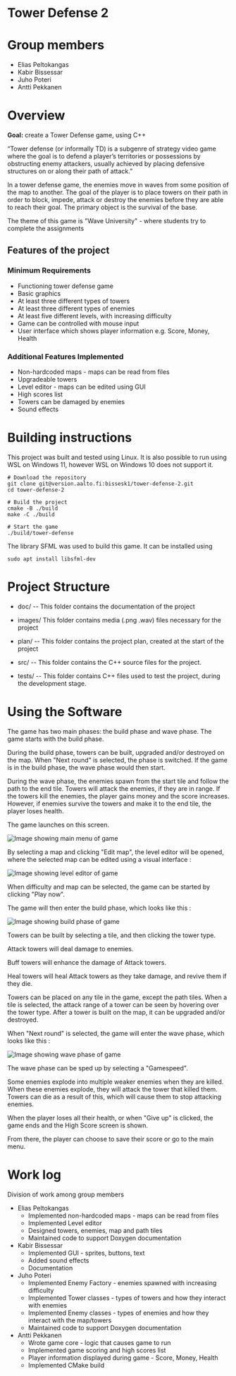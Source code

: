 # Tower Defense 2

# Group members
- Elias Peltokangas
- Kabir Bissessar
- Juho Poteri
- Antti Pekkanen

# Overview

**Goal:** create a Tower Defense game, using C++

“Tower defense (or informally TD) is a subgenre of strategy video game where the goal is to defend a player’s territories or possessions by obstructing enemy attackers, usually achieved by placing defensive structures on or along their path of attack.”  

In a tower defense game, the enemies move in waves from some position of the map to another. The goal of the player is to place towers on their path in order to block, impede, attack or destroy the enemies before they are able to reach their goal. The primary object is the survival of the base.

The theme of this game is "Wave University" - where students try to complete the assignments

## Features of the project

### Minimum Requirements

- Functioning tower defense game
- Basic graphics
- At least three different types of towers
- At least three different types of enemies
- At least five different levels, with increasing difficulty
- Game can be controlled with mouse input
- User interface which shows player information e.g. Score, Money, Health

### Additional Features Implemented

- Non-hardcoded maps - maps can be read from files
- Upgradeable towers
- Level editor - maps can be edited using GUI
- High scores list
- Towers can be damaged by enemies
- Sound effects


# Building instructions

This project was built and tested using Linux. It is also possible to run using WSL on Windows 11, however WSL on Windows 10 does not support it.

```shell
# Download the repository
git clone git@version.aalto.fi:bissesk1/tower-defense-2.git
cd tower-defense-2

# Build the project
cmake -B ./build
make -C ./build

# Start the game
./build/tower-defense
```

The library SFML was used to build this game. It can be installed using 

```shell
sudo apt install libsfml-dev
```

# Project Structure

- doc/ -- This folder contains the documentation of the project

- images/ This folder contains media (.png .wav) files necessary for the project 

- plan/ -- This folder contains the project plan, created at the start of the project

- src/ -- This folder contains the C++ source files for the project.

- tests/ -- This folder contains C++ files used to test the project, during the development stage.


# Using the Software
The game has two main phases: the build phase and wave phase. The game starts with the build phase.

During the build phase, towers can be built, upgraded and/or destroyed on the map. 
When "Next round" is selected, the phase is switched. If the game is in the build phase, the wave phase would then start.

During the wave phase, the enemies spawn from the start tile and follow the path to the end tile. Towers will attack the enemies, if they are in range. 
If the towers kill the enemies, the player gains money and the score increases. However, if enemies survive the towers and make it to the end tile, the player loses health.

The game launches on this screen. 

![Image showing main menu of game](images/main_menu.png)

By selecting a map and clicking "Edit map", the level editor will be opened, where the selected map can be edited using a visual interface :

![Image showing level editor of game](images/level_editor.png)

When difficulty and map can be selected, the game can be started by clicking "Play now".

The game will then enter the build phase, which looks like this :

![Image showing build phase of game](images/build_phase.png)

Towers can be built by selecting a tile, and then clicking the tower type. 

Attack towers will deal damage to enemies.

Buff towers will enhance the damage of Attack towers.

Heal towers will heal Attack towers as they take damage, and revive them if they die.

Towers can be placed on any tile in the game, except the path tiles.
When a tile is selected, the attack range of a tower can be seen by hovering over the tower type.
After a tower is built on the map, it can be upgraded and/or destroyed.

When "Next round" is selected, the game will enter the wave phase, which looks like this :

![Image showing wave phase of game](images/game_phase.png)

The wave phase can be sped up by selecting a "Gamespeed".

Some enemies explode into multiple weaker enemies when they are killed. 
When these enemies explode, they will attack the tower that killed them. 
Towers can die as a result of this, which will cause them to stop attacking enemies.

When the player loses all their health, or when "Give up" is clicked, the game ends and the High Score screen is shown.

From there, the player can choose to save their score or go to the main menu.


# Work log

Division of work among group members 

- Elias Peltokangas
  - Implemented non-hardcoded maps - maps can be read from files
  - Implemented Level editor
  - Designed towers, enemies, map and path tiles
  - Maintained code to support Doxygen documentation
- Kabir Bissessar 
  - Implemented GUI - sprites, buttons, text
  - Added sound effects
  - Documentation
- Juho Poteri
  - Implemented Enemy Factory - enemies spawned with increasing difficulty
  - Implemented Tower classes - types of towers and how they interact with enemies 
  - Implemented Enemy classes - types of enemies and how they interact with the map/towers 
  - Maintained code to support Doxygen documentation
- Antti Pekkanen
  - Wrote game core - logic that causes game to run
  - Implemented game scoring and high scores list 
  - Player information displayed during game - Score, Money, Health
  - Implemented CMake build  
